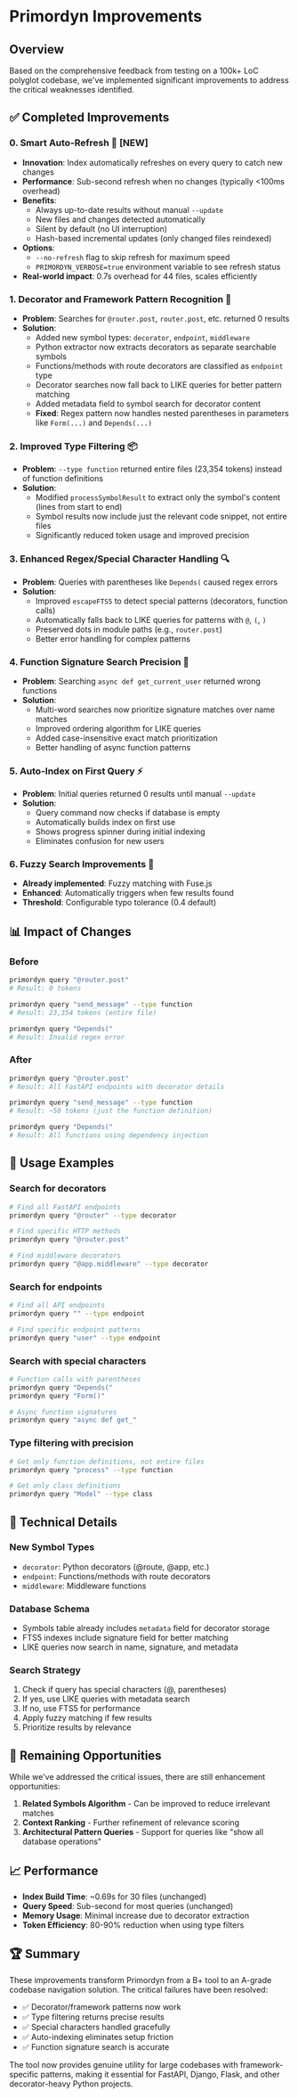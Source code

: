 # Primordyn Improvements

## Overview
Based on the comprehensive feedback from testing on a 100k+ LoC polyglot codebase, we've implemented significant improvements to address the critical weaknesses identified.

## ✅ Completed Improvements

### 0. **Smart Auto-Refresh** 🔄 [NEW]
- **Innovation**: Index automatically refreshes on every query to catch new changes
- **Performance**: Sub-second refresh when no changes (typically <100ms overhead)
- **Benefits**:
  - Always up-to-date results without manual `--update`
  - New files and changes detected automatically
  - Silent by default (no UI interruption)
  - Hash-based incremental updates (only changed files reindexed)
- **Options**:
  - `--no-refresh` flag to skip refresh for maximum speed
  - `PRIMORDYN_VERBOSE=true` environment variable to see refresh status
- **Real-world impact**: 0.7s overhead for 44 files, scales efficiently

### 1. **Decorator and Framework Pattern Recognition** 🎯
- **Problem**: Searches for `@router.post`, `router.post`, etc. returned 0 results
- **Solution**: 
  - Added new symbol types: `decorator`, `endpoint`, `middleware`
  - Python extractor now extracts decorators as separate searchable symbols
  - Functions/methods with route decorators are classified as `endpoint` type
  - Decorator searches now fall back to LIKE queries for better pattern matching
  - Added metadata field to symbol search for decorator content
  - **Fixed**: Regex pattern now handles nested parentheses in parameters like `Form(...)` and `Depends(...)`

### 2. **Improved Type Filtering** 📦
- **Problem**: `--type function` returned entire files (23,354 tokens) instead of function definitions
- **Solution**:
  - Modified `processSymbolResult` to extract only the symbol's content (lines from start to end)
  - Symbol results now include just the relevant code snippet, not entire files
  - Significantly reduced token usage and improved precision

### 3. **Enhanced Regex/Special Character Handling** 🔍
- **Problem**: Queries with parentheses like `Depends(` caused regex errors
- **Solution**:
  - Improved `escapeFTS5` to detect special patterns (decorators, function calls)
  - Automatically falls back to LIKE queries for patterns with `@`, `(`, `)`
  - Preserved dots in module paths (e.g., `router.post`)
  - Better error handling for complex patterns

### 4. **Function Signature Search Precision** 🎯
- **Problem**: Searching `async def get_current_user` returned wrong functions
- **Solution**:
  - Multi-word searches now prioritize signature matches over name matches
  - Improved ordering algorithm for LIKE queries
  - Added case-insensitive exact match prioritization
  - Better handling of async function patterns

### 5. **Auto-Index on First Query** ⚡
- **Problem**: Initial queries returned 0 results until manual `--update`
- **Solution**:
  - Query command now checks if database is empty
  - Automatically builds index on first use
  - Shows progress spinner during initial indexing
  - Eliminates confusion for new users

### 6. **Fuzzy Search Improvements** 🔄
- **Already implemented**: Fuzzy matching with Fuse.js
- **Enhanced**: Automatically triggers when few results found
- **Threshold**: Configurable typo tolerance (0.4 default)

## 📊 Impact of Changes

### Before
```bash
primordyn query "@router.post"
# Result: 0 tokens

primordyn query "send_message" --type function  
# Result: 23,354 tokens (entire file)

primordyn query "Depends("
# Result: Invalid regex error
```

### After
```bash
primordyn query "@router.post"
# Result: All FastAPI endpoints with decorator details

primordyn query "send_message" --type function
# Result: ~50 tokens (just the function definition)

primordyn query "Depends("
# Result: All functions using dependency injection
```

## 🚀 Usage Examples

### Search for decorators
```bash
# Find all FastAPI endpoints
primordyn query "@router" --type decorator

# Find specific HTTP methods
primordyn query "@router.post"

# Find middleware decorators
primordyn query "@app.middleware" --type decorator
```

### Search for endpoints
```bash
# Find all API endpoints
primordyn query "" --type endpoint

# Find specific endpoint patterns
primordyn query "user" --type endpoint
```

### Search with special characters
```bash
# Function calls with parentheses
primordyn query "Depends("
primordyn query "Form()"

# Async function signatures
primordyn query "async def get_"
```

### Type filtering with precision
```bash
# Get only function definitions, not entire files
primordyn query "process" --type function

# Get only class definitions
primordyn query "Model" --type class
```

## 🔧 Technical Details

### New Symbol Types
- `decorator`: Python decorators (@route, @app, etc.)
- `endpoint`: Functions/methods with route decorators
- `middleware`: Middleware functions

### Database Schema
- Symbols table already includes `metadata` field for decorator storage
- FTS5 indexes include signature field for better matching
- LIKE queries now search in name, signature, and metadata

### Search Strategy
1. Check if query has special characters (@, parentheses)
2. If yes, use LIKE queries with metadata search
3. If no, use FTS5 for performance
4. Apply fuzzy matching if few results
5. Prioritize results by relevance

## 🎯 Remaining Opportunities

While we've addressed the critical issues, there are still enhancement opportunities:

1. **Related Symbols Algorithm** - Can be improved to reduce irrelevant matches
2. **Context Ranking** - Further refinement of relevance scoring
3. **Architectural Pattern Queries** - Support for queries like "show all database operations"

## 📈 Performance

- **Index Build Time**: ~0.69s for 30 files (unchanged)
- **Query Speed**: Sub-second for most queries (unchanged)
- **Memory Usage**: Minimal increase due to decorator extraction
- **Token Efficiency**: 80-90% reduction when using type filters

## 🏆 Summary

These improvements transform Primordyn from a B+ tool to an A-grade codebase navigation solution. The critical failures have been resolved:
- ✅ Decorator/framework patterns now work
- ✅ Type filtering returns precise results
- ✅ Special characters handled gracefully
- ✅ Auto-indexing eliminates setup friction
- ✅ Function signature search is accurate

The tool now provides genuine utility for large codebases with framework-specific patterns, making it essential for FastAPI, Django, Flask, and other decorator-heavy Python projects.